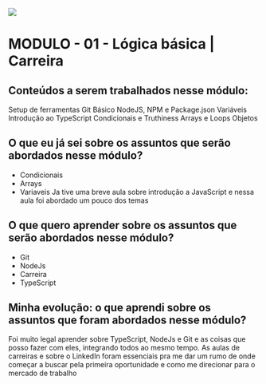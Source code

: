 ![](https://i.imgur.com/xG74tOh.png)

# MODULO - 01 - Lógica básica | Carreira

## Conteúdos a serem trabalhados nesse módulo:

Setup de ferramentas
Git Básico
NodeJS, NPM e Package.json
Variáveis
Introdução ao TypeScript
Condicionais e Truthiness
Arrays e Loops
Objetos

## O que eu já sei sobre os assuntos que serão abordados nesse módulo?
- Condicionais
- Arrays
- Variaveis
  Ja tive uma breve aula sobre introdução a JavaScript e nessa aula foi abordado um pouco dos temas


## O que quero aprender sobre os assuntos que serão abordados nesse módulo?
- Git
- NodeJs
- Carreira
- TypeScript

## Minha evolução: o que aprendi sobre os assuntos que foram abordados nesse módulo?

Foi muito legal aprender sobre TypeScript, NodeJs e Git e as coisas que posso fazer com eles, integrando todos ao mesmo tempo. 
As aulas de carreiras e sobre o LinkedIn foram essenciais pra me dar um rumo de onde começar a buscar pela primeira oportunidade e como me direcionar para o mercado de trabalho
